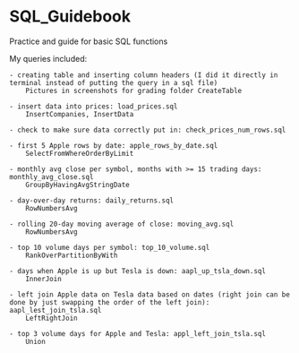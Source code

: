 # SQL_Guidebook
Practice and guide for basic SQL functions

My queries included:

    - creating table and inserting column headers (I did it directly in terminal instead of putting the query in a sql file) 
        Pictures in screenshots for grading folder CreateTable

    - insert data into prices: load_prices.sql
        InsertCompanies, InsertData

    - check to make sure data correctly put in: check_prices_num_rows.sql

    - first 5 Apple rows by date: apple_rows_by_date.sql
        SelectFromWhereOrderByLimit

    - monthly avg close per symbol, months with >= 15 trading days: monthly_avg_close.sql
        GroupByHavingAvgStringDate

    - day-over-day returns: daily_returns.sql
        RowNumbersAvg

    - rolling 20-day moving average of close: moving_avg.sql
        RowNumbersAvg

    - top 10 volume days per symbol: top_10_volume.sql
        RankOverPartitionByWith

    - days when Apple is up but Tesla is down: aapl_up_tsla_down.sql
        InnerJoin

    - left join Apple data on Tesla data based on dates (right join can be done by just swapping the order of the left join): aapl_lest_join_tsla.sql
        LeftRightJoin

    - top 3 volume days for Apple and Tesla: appl_left_join_tsla.sql
        Union